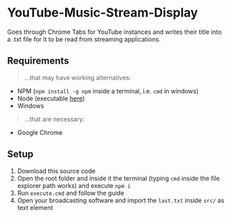 # YouTube-Music-Stream-Display
Goes through Chrome Tabs for YouTube instances and writes their title into a .txt file for it to be read from streaming applications.

## Requirements
> ...that may have working alternatives:
- NPM (`npm install -g npm` inside a terminal, i.e. `cmd` in windows)
- Node (executable [here](https://nodejs.org/en/download/))
- Windows
> ...that are necessary:
- Google Chrome

## Setup
1. Download this source code
2. Open the root folder and inside it the terminal (typing `cmd` inside the file explorer path works) and execute `npm i`
3. Run `execute.cmd` and follow the guide
4. Open your broadcasting software and import the `last.txt` inside `src/` as text element